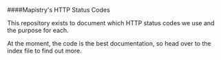 ####Mapistry's HTTP Status Codes

This repository exists to document which HTTP status codes we use and the purpose for each.

At the moment, the code is the best documentation, so head over to the index file to find out more.